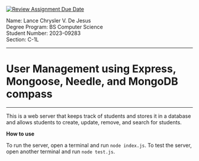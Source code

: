 [![Review Assignment Due Date](https://classroom.github.com/assets/deadline-readme-button-22041afd0340ce965d47ae6ef1cefeee28c7c493a6346c4f15d667ab976d596c.svg)](https://classroom.github.com/a/fO1z5voz)

Name: Lance Chrysler V. De Jesus <br />
Degree Program: BS Computer Science <br />
Student Number: 2023-09283 <br />
Section: C-1L

---

# User Management using Express, Mongoose, Needle, and MongoDB compass

--- 

This is a web server that keeps track of students and stores it in a database and allows students to create, update, remove, and search for students.

**How to use**

To run the server, open a terminal and run `node index.js`. To test the server, open another terminal and run `node test.js`.
